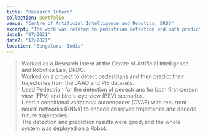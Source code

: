 ```yaml
---
title: "Research Intern"
collection: portfolio
venue: "Centre of Artificial Intelligence and Robotics, DRDO"
excerpt: "The work was related to pedestrian detection and path prediction for autonomous vehicles.<br/> <img src="/images/CAIR.jpg" width="300" height="400" />"
date1: "07/2021"
date2: "12/2021"
location: "Bengaluru, India"
---
```

 
>Worked as a Research Intern at the Centre of Artificial Intelligence and Robotics Lab, DRDO.    
>Worked on a project to detect pedestrians and then predict their trajectories from the JAAD and PIE datasets.    
>Used Pedestrian for the detection of pedestrians for both first-person view (FPV) and bird's-eye view (BEV) scenarios.    
>Used a conditional variational autoencoder (CVAE) with recurrent neural networks (RNNs) to encode observed trajectories and decode future trajectories.  
>The detection and prediction results were good, and the whole system was deployed on a Robot.
